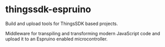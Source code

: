 # thingssdk-espruino

Build and upload tools for ThingsSDK based projects.

Middleware for transpiling and transforming modern JavaScript code and upload it to an Espruino enabled microcontroller.

